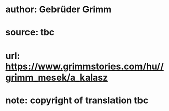 # author: Gebrüder Grimm
# source: tbc
# url: https://www.grimmstories.com/hu//grimm_mesek/a_kalasz
# note: copyright of translation tbc


